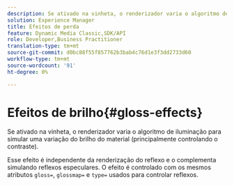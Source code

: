 ```yaml
---
description: Se ativado na vinheta, o renderizador varia o algoritmo de iluminação para simular uma variação do brilho do material (principalmente controlando o contraste).
solution: Experience Manager
title: Efeitos de perda
feature: Dynamic Media Classic,SDK/API
role: Developer,Business Practitioner
translation-type: tm+mt
source-git-commit: d0bc88f55f857762b3bab4c76d1e3f3dd2733d60
workflow-type: tm+mt
source-wordcount: '91'
ht-degree: 0%

---
```



# Efeitos de brilho{#gloss-effects}

Se ativado na vinheta, o renderizador varia o algoritmo de iluminação para simular uma variação do brilho do material (principalmente controlando o contraste).

Esse efeito é independente da renderização do reflexo e o complementa simulando reflexos especulares. O efeito é controlado com os mesmos atributos `gloss=`, `glossmap=` e `type=` usados para controlar reflexos.
